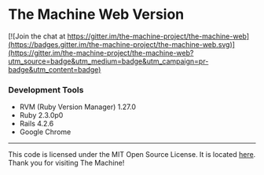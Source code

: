 # The Machine Web Version

[![Join the chat at https://gitter.im/the-machine-project/the-machine-web](https://badges.gitter.im/the-machine-project/the-machine-web.svg)](https://gitter.im/the-machine-project/the-machine-web?utm_source=badge&utm_medium=badge&utm_campaign=pr-badge&utm_content=badge)

### Development Tools

* RVM (Ruby Version Manager) 1.27.0
* Ruby 2.3.0p0
* Rails 4.2.6
* Google Chrome

---

This code is licensed under the MIT Open Source License. It is located [here](http://opensource.org/licenses/MIT). Thank you for visiting The Machine!
